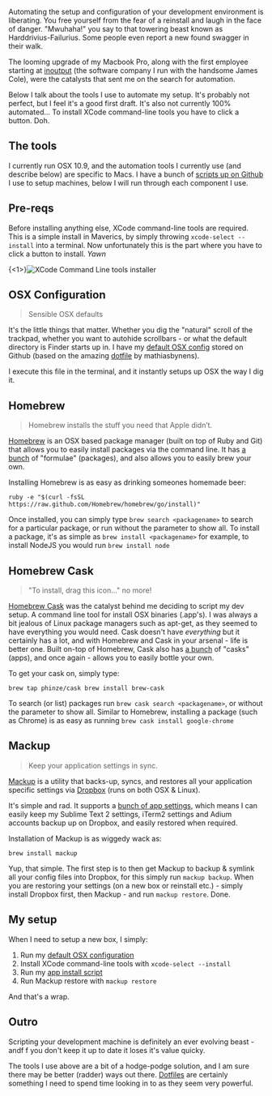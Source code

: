 Automating the setup and configuration of your development environment is liberating. You free yourself from the fear of a reinstall and laugh in the face of danger. "Mwuhaha!" you say to that towering beast known as Harddrivius-Failurius. Some people even report a new found swagger in their walk.


The looming upgrade of my Macbook Pro, along with the first employee starting at [inoutput](http://inoutput.io) (the software company I run with the handsome James Cole),  were the catalysts that sent me on the search for automation.

Below I talk about the tools I use to automate my setup. It's probably not perfect, but I feel it's a good first draft. It's also not currently 100% automated... To install XCode command-line tools you have to click a button. Doh.



## The tools
I currently run OSX 10.9, and the automation tools I currently use (and describe below) are specific to Macs. I have a bunch of [scripts up on Github](https://github.com/chrisrickard/laptop.osx) I use to setup machines, below I will run through each component I use.


## Pre-reqs
Before installing anything else, XCode command-line tools are required. This is a simple install in Maverics, by simply throwing `xcode-select --install` into a terminal. Now unfortunately this is the part where you have to click a button to install. *Yawn*

{<1>}![XCode Command Line tools installer](https://chrisrickard.s3.amazonaws.com/img/xcode-cmd-install.png)


## OSX Configuration
> Sensible OSX defaults

It's the little things that matter. Whether you dig the "natural" scroll of the trackpad, whether you want to autohide scrollbars - or what the default directory is Finder starts up in. I have my [default OSX config](https://github.com/chrisrickard/laptop.osx/blob/master/setup) stored on Github (based on the amazing [dotfile](https://github.com/mathiasbynens/dotfiles/blob/master/.osx) by mathiasbynens).

I execute this file in the terminal, and it instantly setups up OSX the way I dig it.


## Homebrew
> Homebrew installs the stuff you need that Apple didn’t.

[Homebrew](http://brew.sh/) is an OSX based package manager (built on top of Ruby and Git) that allows you to easily install packages via the command line.
It has [a bunch](https://github.com/Homebrew/homebrew/tree/master/Library/Formula) of "formulae" (packages), and also allows you to easily brew your own.

Installing Homebrew is as easy as drinking someones homemade beer:

`ruby -e "$(curl -fsSL https://raw.github.com/Homebrew/homebrew/go/install)"`

Once installed, you can simply type `brew search <packagename>` to search for a particular package, or run without the parameter to show all.
To install a package, it's as simple as `brew install <packagename>` for example, to install NodeJS you would run `brew install node`


## Homebrew Cask
> "To install, drag this icon..." no more!

[Homebrew Cask](https://github.com/phinze/homebrew-cask) was the catalyst behind me deciding to script my dev setup. A command line tool for install OSX binaries (.app's). I was always a bit jealous of Linux package managers such as apt-get, as they seemed to have everything you would need. Cask doesn't have *everything* but it certainly has a lot, and with Homebrew and Cask in your arsenal - life is better one.
Built on-top of Homebrew, Cask also has [a bunch](https://github.com/phinze/homebrew-cask/tree/master/Casks) of "casks" (apps), and once again - allows you to easily bottle your own.

To get your cask on, simply type:

`brew tap phinze/cask
brew install brew-cask`

To search (or list) packages run `brew cask search <packagename>`, or without the parameter to show all.
Similar to Homebrew, installing a package (such as Chrome) is as easy as running `brew cask install google-chrome`


## Mackup
> Keep your application settings in sync.

[Mackup](https://github.com/lra/mackup) is a utility that backs-up, syncs, and restores all your application specific settings via [Dropbox](https://www.dropbox.com/) (runs on both OSX & Linux).

It's simple and rad. It supports a [bunch of app settings](https://github.com/lra/mackup#supported-applications), which means I can easily keep my Sublime Text 2 settings, iTerm2 settings and Adium accounts backup up on Dropbox, and easily restored when required.

Installation of Mackup is as wiggedy wack as:

`brew install mackup`

Yup, that simple. The first step is to then get Mackup to backup & symlink all your config files into Dropbox, for this simply run `mackup backup`.
When you are restoring your settings (on a new box or reinstall etc.) - simply install Dropbox first, then Mackup - and run `mackup restore`. Done.


## My setup
When I need to setup a new box, I simply:

1. Run my [default OSX configuration](https://github.com/chrisrickard/laptop.osx/blob/master/setup)
2. Install XCode command-line tools with `xcode-select --install`
3. Run my [app install script](https://github.com/chrisrickard/laptop.osx/blob/master/install)
4. Run Mackup restore with `mackup restore`

And that's a wrap.

## Outro

Scripting your development machine is definitely an ever evolving beast - andf f you don't keep it up to date it loses it's value quicky.

The tools I use above are a bit of a hodge-podge solution, and I am sure there may be better (radder) ways out there. [Dotfiles](http://dotfiles.github.io/) are certainly something I need to spend time looking in to as they seem very powerful.